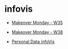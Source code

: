 # infovis
* [Makeover Monday - W35](https://public.tableau.com/profile/pedro3627#!/vizhome/Book2_15988812196330/Dashboard1?publish=yes)
* [Makeover Monday - W38](https://public.tableau.com/profile/pedro3627#!/vizhome/W38_16012202802780/Dashboard1)

* [Personal Data infoVis](https://premigio.github.io/infovis/PersonalProject/tpPersonal.html)
